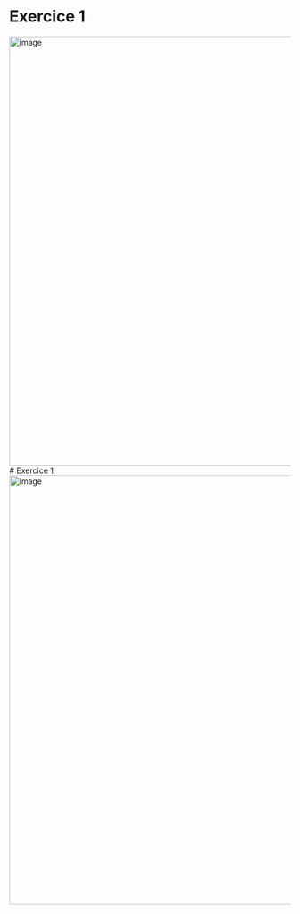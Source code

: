 # Exercice 1
<img width="1366" height="768" alt="image" src="https://github.com/user-attachments/assets/ae50ee94-10c3-4054-a599-748d0a20f99e" />
# Exercice 1
<img width="1366" height="768" alt="image" src="https://github.com/user-attachments/assets/e176b5c6-8348-4800-8401-45f81144f0fc" />


